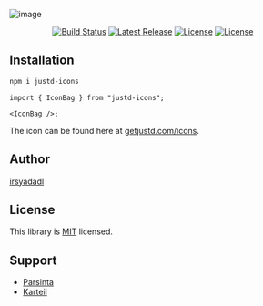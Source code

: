 ![image](https://getjustd.com/icons/opengraph-image-1ltojg.png?9f62da52533ceee6)

<p align="center">
    <a href="https://github.com/justdlabs/icons/actions/workflows/release-package.yml"><img src="https://img.shields.io/github/actions/workflow/status/justdlabs/icons/release-package.yml" alt="Build Status"></a>
    <a href="https://github.com/justd-icons/justd-icons/releases"><img src="https://img.shields.io/npm/v/justd-icons.svg" alt="Latest Release"></a>
    <a href="https://github.com/justd-icons/justd-icons/blob/master/LICENSE"><img src="https://img.shields.io/npm/l/justd-icons.svg" alt="License"></a>
    <a href="https://twitter.com/getjustdlabs"><img src="https://img.shields.io/twitter/follow/getjustdlabs.svg?style=social" alt="License"></a>
</p>

## Installation

```bash
npm i justd-icons
```

```tsx
import { IconBag } from "justd-icons";

<IconBag />;
```

The icon can be found here at [getjustd.com/icons](https://getjustd.com/icons).

## Author

[irsyadadl](https://x.com/irsyadadl)

## License

This library is [MIT](https://github.com/justdlabs/icons/blob/master/LICENSE) licensed.

## Support

- [Parsinta](https://parsinta.com)
- [Karteil](https://karteil.com)
